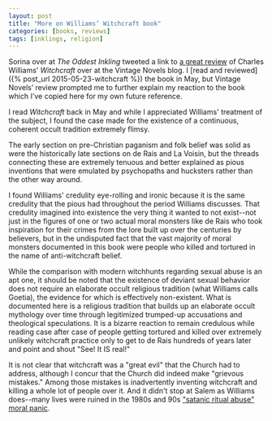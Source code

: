 ```yaml
---
layout: post
title: "More on Williams’ Witchcraft book"
categories: [books, reviews]
tags: [inklings, religion]
---
```

Sorina over at _The Oddest Inkling_ tweeted a link to [a great review](http://www.vintagenovels.com/2014/12/witchcraft-by-charles-williams.html) of Charles Williams’ _Witchcraft_ over at the Vintage Novels blog. I [read and reviewed]({% post_url 2015-05-23-witchcraft %}) the book in May, but Vintage Novels’ review prompted me to further explain my reaction to the book which I’ve copied here for my own future reference.

I read _Witchcraft_ back in May and while I appreciated Williams' treatment of the subject, I found the case made for the existence of a continuous, coherent occult tradition extremely flimsy.

The early section on pre-Christian paganism and folk belief was solid as were the historically late sections on de Rais and La Voisin, but the threads connecting these are extremely tenuous and better explained as pious inventions that were emulated by psychopaths and hucksters rather than the other way around.

I found Williams' credulity eye-rolling and ironic because it is the same credulity that the pious had throughout the period Williams discusses. That credulity imagined into existence the very thing it wanted to not exist--not just in the figures of one or two actual moral monsters like de Rais who took inspiration for their crimes from the lore built up over the centuries by believers, but in the undisputed fact that the vast majority of moral monsters documented in this book were people who killed and tortured in the name of anti-witchcraft belief.

While the comparison with modern witchhunts regarding sexual abuse is an apt one, it should be noted that the existence of deviant sexual behavior does not require an elaborate occult religious tradition (what Williams calls Goetia), the evidence for which is effectively non-existent. What is documented here is a religious tradition that builds up an elaborate occult mythology over time through legitimized trumped-up accusations and theological speculations. It is a bizarre reaction to remain credulous while reading case after case of people getting tortured and killed over extremely unlikely witchcraft practice only to get to de Rais hundreds of years later and point and shout "See! It IS real!"

It is not clear that witchcraft was a "great evil" that the Church had to address, although I concur that the Church did indeed make "grievous mistakes." Among those mistakes is inadvertently inventing witchcraft and killing a whole lot of people over it. And it didn't stop at Salem as Williams does--many lives were ruined in the 1980s and 90s ["satanic ritual abuse" moral panic](https://en.wikipedia.org/wiki/Satanic_ritual_abuse).

